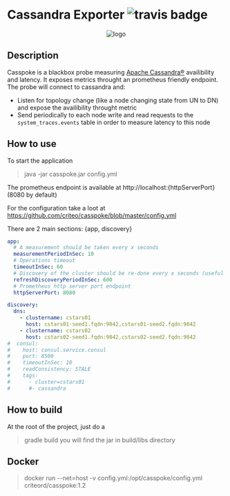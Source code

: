 # Cassandra Exporter <img src="https://travis-ci.org/criteo/casspoke.svg?branch=master" alt="travis badge"/>

<p align="center">
  <img src="https://github.com/criteo/cassandra_exporter/raw/master/logo.png" alt="logo"/>
</p>

## Description

Casspoke is a blackbox probe measuring [Apache Cassandra®](http://cassandra.apache.org/) availibility and latency. It exposes metrics throught an prometheus friendly endpoint.
The probe will connect to cassandra and:
  - Listen for topology change (like a node changing state from UN to DN) and expose the availibility throught metric
  - Send periodically to each node write and read requests to the `system_traces.events` table in order to measure latency to this node
  
## How to use

To start the application
> java -jar casspoke.jar config.yml

The prometheus endpoint is available at http://localhost:{httpServerPort} (8080 by default)

For the configuration take a loot at 
https://github.com/criteo/casspoke/blob/master/config.yml

There are 2 main sections: {app, discovery}

```yaml
app:
  # A measurement should be taken every x seconds
  measurementPeriodInSec: 10
  # Operations timeout
  timeoutInSec: 60
  # Discovery of the cluster should be re-done every x seconds (useful if you use consul)
  refreshDiscoveryPeriodInSec: 600
  # Prometheus http server port endpoint
  httpServerPort: 8080

discovery:
  dns:
    - clustername: cstars01
      host: cstars01-seed1.fqdn:9042,cstars01-seed2.fqdn:9042
    - clustername: cstars02
      host: cstars02-seed1.fqdn:9042,cstars02-seed2.fqdn:9042
#  consul:
#    host: consul.service.consul
#    port: 8500
#    timeoutInSec: 10
#    readConsistency: STALE
#    tags:
#      - cluster=cstars01
#      #- cassandra

```

## How to build
At the root of the project, just do a
> gradle build
you will find the jar in build/libs directory

## Docker
> docker run --net=host -v config.yml:/opt/casspoke/config.yml criteord/casspoke:1.2 



